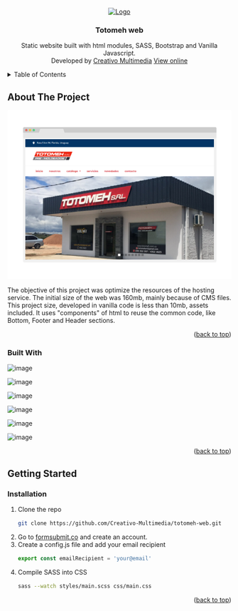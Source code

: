 <div id="top"></div>

<!-- PROJECT LOGO -->
<br />
<div align="center">
  <a href="https://github.com/Creativo-Multimedia/totomeh-web">
    <img src="./assets/logo.jpg" alt="Logo" height="80">
  </a>

<h3 align="center">Totomeh web</h3>

  <p align="center">
    Static website built with html modules, SASS, Bootstrap and Vanilla Javascript.
    <br />
    Developed by <a href='http://creativo.com.uy/' target='_blank'>Creativo Multimedia</a>
    <a href="http://totomeh.com.uy/">View online</a>
  </p>
</div>



<!-- TABLE OF CONTENTS -->
<details>
  <summary>Table of Contents</summary>
  <ol>
    <li>
      <a href="#about-the-project">About The Project</a>
      <ul>
        <li><a href="#built-with">Built With</a></li>
      </ul>
    </li>
    <li>
      <a href="#getting-started">Getting Started</a>
      <ul>
        <li><a href="#installation">Installation</a></li>
      </ul>
    </li>
  </ol>
</details>



<!-- ABOUT THE PROJECT -->
## About The Project

<img src='./screenshot.png' />

The objective of this project was optimize the resources of the hosting service.
The initial size of the web was 160mb, mainly because of CMS files. This project size, developed in vanilla code is less than 10mb, assets included.
It uses "components" of html to reuse the common code, like Bottom, Footer and Header sections.


<p align="right">(<a href="#top">back to top</a>)</p>



### Built With

![image](https://img.shields.io/badge/JavaScript-323330?style=for-the-badge&logo=javascript&logoColor=F7DF1E)

![image](https://img.shields.io/badge/HTML5-E34F26?style=for-the-badge&logo=html5&logoColor=white)

![image](https://img.shields.io/badge/Sass-CC6699?style=for-the-badge&logo=sass&logoColor=white)

![image](https://img.shields.io/badge/Bootstrap-563D7C?style=for-the-badge&logo=bootstrap&logoColor=white)

![image](https://img.shields.io/badge/Font_Awesome-339AF0?style=for-the-badge&logo=fontawesome&logoColor=white)

![image](https://img.shields.io/badge/Adobe%20Photoshop-31A8FF?style=for-the-badge&logo=Adobe%20Photoshop&logoColor=black)


<p align="right">(<a href="#top">back to top</a>)</p>



<!-- GETTING STARTED -->
## Getting Started

### Installation

1. Clone the repo
   ```sh
   git clone https://github.com/Creativo-Multimedia/totomeh-web.git
   ```
2. Go to <a href='https://formsubmit.co/' target='_blank'>formsubmit.co</a> and create an account.
3. Create a config.js file and add your email recipient
    ```js
    export const emailRecipient = 'your@email'
    ```
4. Compile SASS into CSS
    ```sh
    sass --watch styles/main.scss css/main.css
    ```

<p align="right">(<a href="#top">back to top</a>)</p>